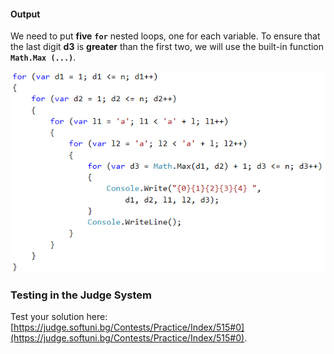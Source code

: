 #### Output

We need to put **five** **`for`** nested loops, one for each variable. To ensure that the last digit **d3** is **greater** than the first two, we will use the built-in function **`Math.Max ​​(...)`**. 
 

![](/assets/chapter-7-exam-preparation-images/01.stupid-password-generator-2.png)


### Testing in the Judge System

Test your solution here: [https://judge.softuni.bg/Contests/Practice/Index/515#0](https://judge.softuni.bg/Contests/Practice/Index/515#0).
